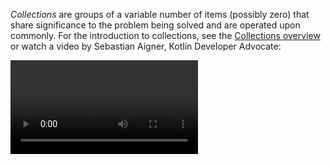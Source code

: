 [//]: # (title: Collections and iterating through them)

_Collections_ are groups of a variable number of items (possibly zero) that share significance to the problem being solved and are operated upon commonly. 
For the introduction to collections, see the [Collections overview](collections-overview.md) or watch a video by Sebastian Aigner, Kotlin Developer Advocate:

<video href="F8jj7e-_jFA" title="Kotlin Collections Overview"/>

## Operations that are the same in Java and Kotlin

In Kotlin, there are many operations that look absolutely the same as in Java:

| Description | Operation on a list | Operation on a map | Comment |
|-------------|---------------------|--------------------|---------|
| Add an element or elements | `add()`, `addAll()` | `put()`, `putAll()`, `putIfAbsent()`| In Kotlin, the same methods are under the hood of an assignment `collection[key] = value` |
| Replace an element or elements | `set()`,  `replaceAll()` | `put()`, `replace()`, `replaceAll()` | In Kotlin, it's more idiomatic to use indexing operator: `list[index] = value`, `map[key] = value` |
| Get an element | `get()` | `get()` | In Kotlin, use indexing operator to get an element: `collection[index]` |
| Check if a collection contains an element/elements | `contains()`, `containsAll()` | `containsKey()`, `containsValue()` | |
| Check if a collection is empty | `isEmpty()` |  `isEmpty()` | |
| Remove an element | [differs in Java and Kotlin](#removal-of-elements-from-a-list) | `remove(key)`, `remove(key, value)` | In Kotlin, you may also use [`minusAssign()`](collection-plus-minus.md) operator |
| Remove all elements from a collection | `clear()` | `clear()` | |
| Get a stream from a collection | `stream()` | `stream()` on entries, keys or values | |
| Get an iterator from a collection | `iterator()` | [differs in Java and Kotlin](#operations-differ-a-bit) | |
| Get a [Spliterator](https://docs.oracle.com/en/java/javase/17/docs/api/java.base/java/util/Spliterator.html) | `spliterator()` | `spliterator()` on keys or values | |

There are operations that exist only for lists and are the same in Java and Kotlin:

| Description | Operation |
|-------------|-----------|
| Get an index of some object | `indexOf()` |
| Get the last index of some object | `lastIndexOf()` |
| Remove by a condition | `removeIf()` |
| Leave only selected elements | `retainAll()` |
| Take a sublist | `sublist()` |

## Operations differ a bit

For lists:

| Description | Java | Kotlin |
|-------------|------|--------|
| Sort a list | `sort(Comparator<? super E> c)` or `stream().sorted().collect(toList())` | `sort()` will sort your list with the natural order by default |
| Remove element from a list | `remove(int index)`, `remove(Object o)`| `removeAt(index: Int)`, `remove(element: ElementType)` |
| Fill all elements of a list with some value | `Collections.fill()` | [`fill()`](https://kotlinlang.org/api/latest/jvm/stdlib/kotlin.collections/fill.html) |
| Get unique elements of the list | `stream().distinct().collect(toList())` | [`distinct()`](https://kotlinlang.org/api/latest/jvm/stdlib/kotlin.collections/distinct.html) |

For any collection:

| Description | Java | Kotlin |
|-------------|------|--------|
| Get a collection's size | `size()` | `count()`, `size` |
| Get flat access to nested collection elements | `collectionOfCollections.forEach(flatCollection::addAll)` or `collectionOfCollections.stream().flatMap().collect()` | [`flatten()`](collection-transformations.md#flatten) or [`flatMap()`](https://kotlinlang.org/api/latest/jvm/stdlib/kotlin.collections/flat-map.html) |
| Map elements by some condition | `stream().map().collect()` | [`map()`](collection-filtering.md) |
| Apply the provided operation to the collection elements sequentially and return the accumulated result | `stream().reduce()` | [`reduce()`, `fold()`](collection-aggregate.md#fold-and-reduce) |
| Group elements by some condition | `stream().collect(Collectors.groupingBy())` | [`groupBy()`](collection-grouping.md) |
| Filter by a predicate | `stream().noneMatch()`, `stream().anyMatch()`, `stream().allMatch()` | [ `none()`, `any()`, `all()`](collection-filtering.md) |
| Sort elements | `stream().sorted().collect()` | [`sorted()`](collection-ordering.md#natural-order) |
| Take first N elements | `stream().limit(N).collect()` | [`take(N)`](collection-parts.md#take-and-drop) |
| Skip first N elements | `stream().skip(N).collect()` | [`drop(N)`](collection-parts.md#take-and-drop) |

To perform all operations listed above on maps, get an `entrySet` of a map firstly.

## Operations that don't exist in the Java's standard library

* [ `isNotEmpty()`](https://kotlinlang.org/api/latest/jvm/stdlib/kotlin.collections/is-not-empty.html) – check if a collection is not empty.
* [`zip()`, `unzip()`, `associate()`](collection-transformations.md) – transform a collection.
* [`eachCount()`, `aggregate()`](collection-grouping.md) – group by some condition.
* [`slice()`, `chunked()`, `windowed()`](collection-parts.md) – retrieve collection parts.
* [Plus and minus operators](collection-plus-minus.md) – add or remove elements.

If you want to dive deep into `zip()`, `chunked()`, `windowed()`, and some other operations, watch a video by Sebastian Aigner, 
Kotlin Developer Advocate, about advanced collection operations in Kotlin:

<video href="N4CpLxGJlq0" title="Advanced Collection Operations"/>

Below are examples of differences between the same actions and concepts in Java and Kotlin code.

## Mutability

In Java, there are mutable collections:

```java
// Java
// this list is mutable!
public List<Customer> getCustomers() { … }
```

And partially mutable:

```java
// Java
List<String> numbers = Arrays.asList("one", "two", "three", "four");
numbers.add("five");
```

If you write such code in IDE, it will compile but fail in runtime with `UnsupportedOperationException`.

Apparently from Java, in Kotlin you explicitly declare mutable or fully immutable collections depending on your needs. 
If you try to modify an immutable collection, the code won’t compile:

```kotlin
fun main() {
//sampleStart
    // Kotlin
    val numbers = mutableListOf("one", "two", "three", "four")
    numbers.add("five")      // this is OK
    //numbers = mutableListOf("six", "seven")      // compilation error - Val cannot be reassigned
    val immutableNumbers = listOf("one", "two")
    //immutableNumbers.add("five")      // compilation error - Unresolved reference: add
//sampleEnd
}
```

Read more about immutability in the [Kotlin coding conventions](coding-conventions.md#immutability).

## Covariance

In Java, you can't pass a collection with a descendant's type, for example, `Rectangle`, to a function that takes this type’s ancestor, for example, `Shape`. 
To make the code compilable, use the type `? extends Shape`, so the function can take collections with any inheritors of `Shape`:

```java
// Java
class Shape {}

class Rectangle extends Shape {}

public void doSthWithShapes(List<? extends Shape> shapes) {
/* If using just List<Shape>, the code won't compile when calling this function with the List<Rectangle> as the argument as below */
}

@Test
public void main() {
   var rectangles = List.of(new Rectangle(), new Rectangle());
   doSthWithShapes(rectangles);
}
```

In Kotlin, the read-only collection types are [covariant](generics.md#variance). This means that, if a `Rectangle` class inherits from the `Shape` class, 
you can use the type `List<Rectangle>` anywhere the `List<Shape>` type is required. 
In other words, the collection types have the same subtyping relationship as the element types. Maps are covariant on the value type, but not on the key type.
In turn, mutable collections aren't covariant; otherwise, this would lead to runtime failures.

```kotlin
// Kotlin
open class Shape(val name: String)

class Rectangle(private val rectangleName: String) : Shape(rectangleName)

fun doSthWithShapes(shapes: List<Shape>) {
   println("The shapes are: ${shapes.joinToString { it.name }}")
}

fun main() {
   val rectangles = listOf(Rectangle("rhombus"), Rectangle("parallelepiped"))
   doSthWithShapes(rectangles)
}
```
{kotlin-runnable="true"}

Read more details about [collections types](collections-overview.md#collection-types).

## Ranges and progressions

In Kotlin, you can create objects using [ranges](ranges.md#range). For example, `Version(1, 11)..Version(1, 30)` stays for all the versions from `1.11` to `1.30`. 
In Java, you would have to create such objects in a loop. Also, in Kotlin, you can check that your version is in the range using the `in` operator: `Version(0, 9) in versionRange`. 
In Java, you need to iterate over all `Versions` to check if a `Version` suits a condition. Compare the code in Java and in Kotlin. In Java:

```java
// Java
class Version implements Comparable<Version> {

   int major;
   int minor;

   Version(int major, int minor) {
       this.major = major;
       this.minor = minor;
   }
   
   @Override
   public int compareTo(Version o) {
       if (this.major != o.major) {
           return this.major - o.major;
       }
       return this.minor - o.minor;
   }
}

public void compareVersions() {
   var versions = new ArrayList<>();
   for (int i = 11; i < 31; i++) {
       versions.add(new Version(1, i));
   }
   checkVersion(new Version(0, 9), versions);
   checkVersion(new Version(1, 20), versions);

}

public void checkVersion(Version versionToCheck, List<Version> versions) {
   for (Version version : versions) {
       if (versionToCheck.compareTo(version) == 0) {
           System.out.println(true);
           return;
       }
   }
   System.out.println(false);
}
```

In Kotlin:

```kotlin
// Kotlin
class Version(val major: Int, val minor: Int): Comparable<Version> {
    override fun compareTo(other: Version): Int {
        if (this.major != other.major) {
            return this.major - other.major
        }
        return this.minor - other.minor
    }
}

fun main() {
    val versionRange = Version(1, 11)..Version(1, 30)
    println(Version(0, 9) in versionRange)
    println(Version(1, 20) in versionRange)
}
```
{kotlin-runnable="true"}

## Comparison by several criteria

In Java, to compare objects by several criteria, you need to implement a Comparator and manually describe the logic of the comparison. 
For example, you want to compare people by their name and age:

```Java
class Person implements Comparable<Person> {
        String name;
        int age;

        Person(String name, int age) {
            this.name = name;
            this.age = age;
        }

        @Override
        public int compareTo(Person o) {
            if (this == o) {
                return 0;
            }
            var namesComparison = this.name.compareTo(o.name);
            if (namesComparison != 0) {
                return namesComparison;
            } else {
                return this.age - o.age;
            }
        }

        @Override
        public String toString() {
            return this.name + " " + age;
        }
}

public void comparePersons() {
    var persons = List.of(new Person("Jack", 35), new Person("David", 30), new Person("Jack", 25));
    System.out.println(persons.stream().sorted().collect(toList()));
}
```

In Kotlin, you just enumerate by which fields you want to compare:

```kotlin
data class Person(
   val name: String,
   val age: Int
)

fun sortPersons(persons: List<Person>) =
   persons.sortedWith(compareBy(Person::name, Person::age))

fun main() {
   val persons = listOf(Person("Jack", 35), Person("David", 30), Person("Jack", 25))
   println(sortPersons(persons))
}
```
{kotlin-runnable="true"}

## Sequences

In Java, generate a sequence of numbers this way:

```java
// Java
int sum = IntStream.iterate(1, e -> e + 3)
   .limit(10).sum();
System.out.println(sum); // Prints 145
```

In Kotlin, _sequence_ is the container type. Multi-step processing of sequences is executed lazily when possible: 
actual computing happens only when the result of the whole processing chain is requested.

```kotlin
fun main() {
//sampleStart
    // Kotlin
    val sum = generateSequence(1) {
        it + 3
    }.take(10).sum()
    println(sum) // Prints 145
//sampleEnd
}
```
{kotlin-runnable="true"}

Sequences may reduce the amount of steps that is needed to perform some filtering operation. See the [sequence processing example](sequences.md#sequence-processing-example).

## Removal of elements from a list

In Java, the [`remove()`](https://docs.oracle.com/javase/7/docs/api/java/util/List.html#remove(int)) function accepts an index of an element to remove. 
It might be easy to mix up when operating with collections of integers. In case of removal an integer element, 
use the `Integer.valueOf()` function as the argument for `remove()` function:

```java
// Java
public void remove() {
   List<Integer> numbers = new LinkedList<>();
   numbers.add(1);
   numbers.add(2);
   numbers.add(3);
   numbers.add(1);
   numbers.remove(1); // this removes by index
   System.out.println(numbers); // [1, 3, 1]
   numbers.remove(Integer.valueOf(1));
   System.out.println(numbers); // [3, 1]
}
```

In Kotlin, there are two different functions for removal of an element: by index and by value, so it’s impossible to mix up:

```kotlin
fun main() {
//sampleStart
    // Kotlin
    val numbers = mutableListOf(1, 2, 3, 1)
    numbers.removeAt(0)
    println(numbers) // [2, 3, 1]
    numbers.remove(1)
    println(numbers) // [2, 3]
//sampleEnd
}
```
{kotlin-runnable="true"}

## Traversing a map

In Java, traverse a map via the [`forEach`](https://docs.oracle.com/en/java/javase/17/docs/api/java.base/java/util/Map.html#forEach(java.util.function.BiConsumer)):

```java
// Java
numbers.forEach((k,v) -> System.out.println("Key = " + k + ", Value = " + v));
```

In Kotlin, you can traverse a map using a `for` loop:

```kotlin
fun main() {
//sampleStart
// Kotlin
    for ((k, v) in numbers) {
        println("Key = $k, Value = $v")
    }
//sampleEnd
}
```

## Getting the first item of a possibly empty collection

In Java, you can safely get the first item this way:

```java
// Java
List<Email> emails = new LinkedList<>();
//...
if (emails.size() > 0) {
   System.out.println(emails.getFirst());
}
```

In Kotlin, there's a special function `firstOrNull()`, and using the [`Elvis operator`](null-safety.md#elvis-operator), you can perform further actions right away depending on the result.

```kotlin
// Kotlin
val emails = ... // might be empty
val mainEmail = emails.firstOrNull() ?: ""
```

## Getting a set from a list

In Java, to create a [`Set`](https://docs.oracle.com/en/java/javase/17/docs/api/java.base/java/util/Set.html) from 
a [`List`](https://docs.oracle.com/en/java/javase/17/docs/api/java.base/java/util/List.html), you need to pass your list to a set's constructor:

```java
// Java
public void listToSet() {
   var sourceList = List.of(1, 2, 3, 1);
   var copySet = new HashSet<>(sourceList);
   System.out.println(copySet);
}
```

In Kotlin, use the function `toSet()`:

```kotlin
fun main() {
//sampleStart
    // Kotlin
    val sourceList = listOf(1, 2, 3, 1)   
    val copySet = sourceList.toSet()  
    println(copySet)
//sampleEnd
}
```
{kotlin-runnable="true"}

## Grouping

In Java, you may group elements with the [Collectors](https://docs.oracle.com/en/java/javase/17/docs/api/java.base/java/util/stream/Collectors.html)' function `groupingBy`:

```Java
// Java
public void analyzeLogs() {
    var requests = List.of(
        new Request("https://kotlinlang.org/docs/home.html", 200),
        new Request("https://kotlinlang.org/docs/home.html", 400),
        new Request("https://kotlinlang.org/docs/comparison-to-java.html", 200)
    );
    var urlsAndRequests = requests.stream().collect(Collectors.groupingBy(Request::getUrl));
    System.out.println(urlsAndRequests);
}
```

In Kotlin, use the function [`groupBy()`](https://kotlinlang.org/api/latest/jvm/stdlib/kotlin.collections/group-by.html):

```kotlin
class Request(
    val url: String,
    val responseCode: Int
)

fun main() {
//sampleStart
    // Kotlin
    val requests = listOf(
        Request("https://kotlinlang.org/docs/home.html", 200),
        Request("https://kotlinlang.org/docs/comparison-to-java.html", 200)
    )
    println(requests.groupBy(Request::url))
//sampleEnd
}
```
{kotlin-runnable="true"}

## Filtering

In Java, to filter some elements from a collection, you need to use the [Stream API](https://docs.oracle.com/en/java/javase/17/docs/api/java.base/java/util/stream/package-summary.html). 
The Stream API has `intermediate` and `terminal` operations. `filter()` is an intermediate operation, which returns a stream. 
To receive a collection as the output, you need to use some terminal operation, for example, the `collect()`. 
For example, you want only those pairs which keys end with `1` and values are greater than `10`:

```java
// Java
public void filterEndsWith() {
   var numbers = Map.of("key1", 1, "key2", 2, "key3", 3, "key11", 11);
   var filteredNumbers = numbers.entrySet().stream()
           .filter(entry -> entry.getKey().endsWith("1") && entry.getValue() > 10)
           .collect(Collectors.toMap(Map.Entry::getKey, Map.Entry::getValue));
   System.out.println(filteredNumbers);
}
```

In Kotlin, filtering is built-in into collections, and `filter()` returns the same collection type that was filtered. 
So, all you need to write is the `filter()` and it’s predicate:

```kotlin
fun main() {
//sampleStart
    // Kotlin
    val numbers = mapOf("key1" to 1, "key2" to 2, "key3" to 3, "key11" to 11)
    val filteredNumbers = numbers.filter { (key, value) -> key.endsWith("1") && value > 10 }
    println(filteredNumbers)
//sampleEnd
}
```
{kotlin-runnable="true"}

Learn more about [filtering maps](map-operations.md#filter).

### Indexed filtering

In pure Java, to filter some collection by items' values and indices, you need to use an iterator:

```java
// Java
public void filterIndexed() {
   var numbers = List.of("one", "two", "three", "four");
   var iterator = numbers.listIterator();
   var filtered = new ArrayList<String>();
   while (iterator.hasNext()) {
       if (iterator.nextIndex() != 0) {
           var value = iterator.next();
           if (value.length() < 5) {
               filtered.add(value);
           }
       } else {
           iterator.next();
       }
   }
   System.out.println(filtered);
}
```

All you need in Kotlin is a `filterIndexed()` function:

```kotlin
fun main() {
//sampleStart
// Kotlin
   val numbers = listOf("one", "two", "three", "four")
   val filtered = numbers.filterIndexed { index, s -> (index != 0) && (s.length < 5) }
   println(filtered)
//sampleEnd
}
```
{kotlin-runnable="true"}

The Kotlin code above would also work if the numbers are a set. To make the same in Java, you would need to create a list from the set:

```java
// Java
var numbers = new ArrayList<>(Set.of("one", "two", "three", "four"));
```

Learn more about [collection filtering](collection-filtering.md#filter-by-predicate).

### Filtering by type

In Java, to filter some objects by their type and do some actions on them, you need to check its type with 
the [`instanceof`](https://docs.oracle.com/en/java/javase/17/language/pattern-matching-instanceof-operator.html) operator and then do the type cast:

```java
// Java
public void objectIsInstance() {
   var numbers = new ArrayList<>();
   numbers.add(null);
   numbers.add(1);
   numbers.add("two");
   numbers.add(3.0);
   numbers.add("four");
   System.out.println("All String elements in upper case:");
   numbers.stream().filter(it -> it instanceof String).forEach( it -> System.out.println(((String) it).toUpperCase()));
}
```

In Kotlin, you just call [`filterIsInstance<NEEDED_TYPE>()`](https://kotlinlang.org/api/latest/jvm/stdlib/kotlin.collections/filter-is-instance.html) on your collection, 
and type cast is done by [Smart casts](typecasts.md#smart-casts):

```kotlin
// Kotlin
fun main() {
//sampleStart
    // Kotlin
    val numbers = listOf(null, 1, "two", 3.0, "four")
    println("All String elements in upper case:")
    numbers.filterIsInstance<String>().forEach {
        println(it.uppercase())
    }
//sampleEnd
}
```
{kotlin-runnable="true"}

### Test predicates

There are some tasks like checking if all, none or any elements satisfy some condition. 
In Java, you can make all these checks via the [Stream API](https://docs.oracle.com/en/java/javase/17/docs/api/java.base/java/util/stream/package-summary.html) 
functions [`allMatch()`](https://docs.oracle.com/en/java/javase/17/docs/api/java.base/java/util/stream/Stream.html#allMatch(java.util.function.Predicate)), 
[`noneMatch()`](https://docs.oracle.com/en/java/javase/17/docs/api/java.base/java/util/stream/Stream.html#noneMatch(java.util.function.Predicate)), 
[`anyMatch()`](https://docs.oracle.com/en/java/javase/17/docs/api/java.base/java/util/stream/Stream.html#anyMatch(java.util.function.Predicate)):

```java
// Java
public void testPredicates() {
   var numbers = List.of("one", "two", "three", "four");
   System.out.println(numbers.stream().noneMatch(it -> it.endsWith("e"))); // false
   System.out.println(numbers.stream().anyMatch(it -> it.endsWith("e"))); // true
   System.out.println(numbers.stream().allMatch(it -> it.endsWith("e"))); // false
}
```

In Kotlin, there are [extension functions](extensions.md) `none()`, `any()`, and `all()` 
for every [Iterable](https://kotlinlang.org/api/latest/jvm/stdlib/kotlin.collections/-iterable/#kotlin.collections.Iterable) object:

```kotlin
fun main() {
//sampleStart
// Kotlin
    val numbers = listOf("one", "two", "three", "four")
    println(numbers.none { it.endsWith("e") })
    println(numbers.any { it.endsWith("e") })
    println(numbers.all { it.endsWith("e") })
//sampleEnd
}
```
{kotlin-runnable="true"}

Learn more about [test predicates](collection-filtering.md#test-predicates).

## Collection transformation operations

### Zip

In Java, you can clue two collections iterating simultaneously over them.

```java
// Java
public void zip() {
   var colors = List.of("red", "brown");
   var animals = List.of("fox", "bear", "wolf");

   var animalsDescriptions = new ArrayList<String>();
   var colorsIterator = colors.iterator();
   for (String animal : animals) {
       if (colorsIterator.hasNext()) {
           animalsDescriptions.add("The " + animal.substring(0, 1).toUpperCase() + animal.substring(1) + " is " + colorsIterator.next());
       } else {
           break;
       }
   }
   System.out.println(animalsDescriptions);
}
```

In Kotlin, use [`zip()`](collection-transformations.md#zip) function to do the same in 3 lines instead of 10 lines:

```kotlin
fun main() {
//sampleStart
    // Kotlin
    val colors = listOf("red", "brown")
    val animals = listOf("fox", "bear", "wolf")

    println(colors.zip(animals) { color, animal -> "The ${animal.replaceFirstChar { it.uppercase() }} is $color"})
//sampleEnd
}
```
{kotlin-runnable="true"}

### Associate

In Java, to associate elements with some characteristics, you need to iterate over all elements and put the associative value in the map:

```java
// Java
public void associate() {
   var numbers = List.of("one", "two", "three", "four");
   var wordAndLength = new HashMap<String, Integer>();
   for (String number: numbers) {
       wordAndLength.put(number, number.length());
   }
   System.out.println(wordAndLength);
}
```

In Kotlin, use [`associate()`](collection-transformations.md#associate) function:

```kotlin
fun main() {
//sampleStart
    // Kotlin
    val numbers = listOf("one", "two", "three", "four")
   println(numbers.associateWith { it.length })
//sampleEnd
}
```
{kotlin-runnable="true"}

## What’s next?

* Visit [Kotlin Koans](koans.md).
* Look through other [Kotlin idioms](idioms.md).
* Learn how to convert existing Java code to Kotlin with [Java to Kotlin converter](mixing-java-kotlin-intellij.md#converting-an-existing-java-file-to-kotlin-with-j2k).
* Discover [collections in Kotlin](collections-overview.md).

If you have a favorite idiom, contribute it by sending a pull request.
